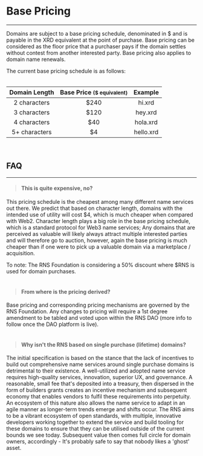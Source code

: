

# Base Pricing

---

Domains are subject to a base pricing schedule, denominated in $ and is payable in the XRD equivalent at the point of purchase. Base pricing can be considered as the floor price that a purchaser pays if the domain settles without contest from another interested party. Base pricing also applies to domain name renewals.

The current base pricing schedule is as follows:
<br /><br />

| Domain Length | Base Price <small>($ equivalent)</small> | Example |
| :-----------: | :-----------: | :-----------: |
| 2 characters | $240 | hi.xrd |
| 3 characters | $120 | hey.xrd |
| 4 characters | $40 | hola.xrd |
| 5+ characters | $4 | hello.xrd |

<br />

## FAQ

---

> #### This is quite expensive, no?

This pricing schedule is the cheapest among many different name services out there. We predict that based on character length, domains with the intended use of utility will cost $4, which is much cheaper when compared with Web2. Character length plays a big role in the base pricing schedule, which is a standard protocol for Web3 name services; Any domains that are perceived as valuable will likely always attract multiple interested parties and will therefore go to auction, however, again the base pricing is much cheaper than if one were to pick up a valuable domain via a marketplace / acquisition.

To note: The RNS Foundation is considering a 50% discount where $RNS is used for domain purchases.
<br /><br />

> #### From where is the pricing derived?

Base pricing and corresponding pricing mechanisms are governed by the RNS Foundation. Any changes to pricing will require a 1st degree amendment to be tabled and voted upon within the RNS DAO (more info to follow once the DAO platform is live).
<br /><br />

> #### Why isn't the RNS based on single purchase (lifetime) domains?

The initial specification is based on the stance that the lack of incentives to build out comprehensive name services around single purchase domains is detrimental to their existence. A well-utilized and adopted name service requires high-quality services, innovation, superior UX, and governance. A reasonable, small fee that's deposited into a treasury, then dispersed in the form of builders grants creates an incentive mechanism and subsequent economy that enables vendors to fulfil these requirements into perpetuity. An ecosystem of this nature also allows the name service to adapt in an agile manner as longer-term trends emerge and shifts occur. The RNS aims to be a vibrant ecosystem of open standards, with multiple, innovative developers working together to extend the service and build tooling for these domains to ensure that they can be utilised outside of the current bounds we see today. Subsequent value then comes full circle for domain owners, accordingly - It's probably safe to say that nobody likes a 'ghost' asset.